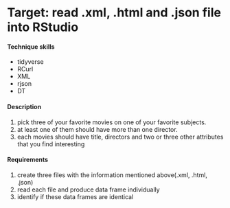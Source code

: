 # Target: read .xml, .html and .json file into RStudio

#### Technique skills

  * tidyverse
  * RCurl
  * XML
  * rjson
  * DT

#### Description
  
  1. pick three of your favorite movies on one of your favorite subjects. 
  2. at least one of them should have more than one director.
  3. each movies should have title, directors and two or three other attributes that you find interesting


#### Requirements
  
  1. create three files with the information mentioned above(.xml, .html, .json)
  2. read each file and produce data frame individually
  3. identify if these data frames are identical
